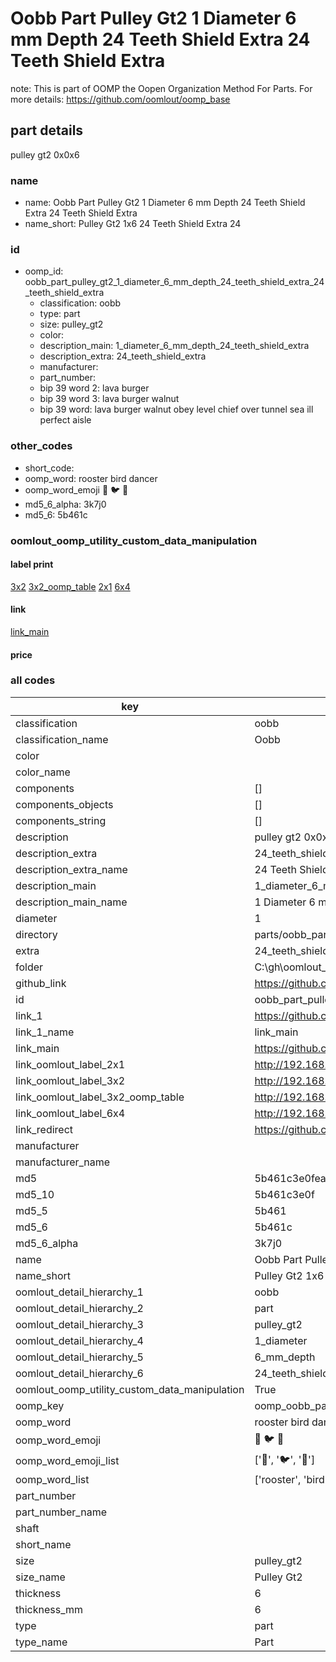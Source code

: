 # Oobb Part Pulley Gt2 1 Diameter 6 mm Depth 24 Teeth Shield Extra 24 Teeth Shield Extra  

note: This is part of OOMP the Oopen Organization Method For Parts. For more details: https://github.com/oomlout/oomp_base

##  part details
  



pulley gt2 0x0x6



### name
* name: Oobb Part Pulley Gt2 1 Diameter 6 mm Depth 24 Teeth Shield Extra 24 Teeth Shield Extra
* name_short: Pulley Gt2 1x6 24 Teeth Shield Extra 24
### id
* oomp_id: oobb_part_pulley_gt2_1_diameter_6_mm_depth_24_teeth_shield_extra_24_teeth_shield_extra
  * classification: oobb
  * type: part
  * size: pulley_gt2
  * color: 
  * description_main: 1_diameter_6_mm_depth_24_teeth_shield_extra
  * description_extra: 24_teeth_shield_extra
  * manufacturer: 
  * part_number: 
  * bip 39 word 2: lava burger
  * bip 39 word 3: lava burger walnut
  * bip 39 word: lava burger walnut obey level chief over tunnel sea ill perfect aisle

### other_codes
* short_code: 
* oomp_word: rooster bird dancer
* oomp_word_emoji :rooster: :bird: :dancer:
* md5_6_alpha: 3k7j0
* md5_6: 5b461c






### oomlout_oomp_utility_custom_data_manipulation
#### label print
[3x2](http://192.168.1.245:1112/?label=oomp%203k7j0)
[3x2_oomp_table](http://192.168.1.108:1112/?label=oomp%203k7j0)
[2x1](http://192.168.1.242:1112/?label=oomp%203k7j0)
[6x4](http://192.168.1.55:1112/?label=oomp%203k7j0)    

#### link

[link_main](https://github.com/oomlout/oomlout_oobb_version_4_generated_parts/tree/main/navigation_oomp/oobb/part/pulley_gt2/1_diameter_6_mm_depth_24_teeth_shield_extra/24_teeth_shield_extra/part)                              

#### price







### all codes 
| key | value |  
| --- | --- |  
| classification | oobb |  
| classification_name | Oobb |  
| color |  |  
| color_name |  |  
| components | [] |  
| components_objects | [] |  
| components_string | [] |  
| description | pulley gt2 0x0x6 |  
| description_extra | 24_teeth_shield_extra |  
| description_extra_name | 24 Teeth Shield Extra |  
| description_main | 1_diameter_6_mm_depth_24_teeth_shield_extra |  
| description_main_name | 1 Diameter 6 mm Depth 24 Teeth Shield Extra |  
| diameter | 1 |  
| directory | parts/oobb_part_pulley_gt2_1_diameter_6_mm_depth_24_teeth_shield_extra_24_teeth_shield_extra |  
| extra | 24_teeth_shield |  
| folder | C:\gh\oomlout_oobb_version_4_generated_parts\parts\oobb_part_pulley_gt2_1_diameter_6_mm_depth_24_teeth_shield_extra_24_teeth_shield_extra |  
| github_link | https://github.com/oomlout/oomlout_oomp_part_src/tree/main/parts/oobb_part_pulley_gt2_1_diameter_6_mm_depth_24_teeth_shield_extra_24_teeth_shield_extra |  
| id | oobb_part_pulley_gt2_1_diameter_6_mm_depth_24_teeth_shield_extra_24_teeth_shield_extra |  
| link_1 | https://github.com/oomlout/oomlout_oobb_version_4_generated_parts/tree/main/navigation_oomp/oobb/part/pulley_gt2/1_diameter_6_mm_depth_24_teeth_shield_extra/24_teeth_shield_extra/part |  
| link_1_name | link_main |  
| link_main | https://github.com/oomlout/oomlout_oobb_version_4_generated_parts/tree/main/navigation_oomp/oobb/part/pulley_gt2/1_diameter_6_mm_depth_24_teeth_shield_extra/24_teeth_shield_extra/part |  
| link_oomlout_label_2x1 | http://192.168.1.242:1112/?label=oomp%203k7j0 |  
| link_oomlout_label_3x2 | http://192.168.1.245:1112/?label=oomp%203k7j0 |  
| link_oomlout_label_3x2_oomp_table | http://192.168.1.108:1112/?label=oomp%203k7j0 |  
| link_oomlout_label_6x4 | http://192.168.1.55:1112/?label=oomp%203k7j0 |  
| link_redirect | https://github.com/oomlout/oomlout_oobb_version_4_generated_parts/tree/main/parts/oobb_pulley_gt2_01_06_ex_24_teeth_shield |  
| manufacturer |  |  
| manufacturer_name |  |  
| md5 | 5b461c3e0fea93bc9f40597fed87abee |  
| md5_10 | 5b461c3e0f |  
| md5_5 | 5b461 |  
| md5_6 | 5b461c |  
| md5_6_alpha | 3k7j0 |  
| name | Oobb Part Pulley Gt2 1 Diameter 6 mm Depth 24 Teeth Shield Extra 24 Teeth Shield Extra |  
| name_short | Pulley Gt2 1x6 24 Teeth Shield Extra 24 |  
| oomlout_detail_hierarchy_1 | oobb |  
| oomlout_detail_hierarchy_2 | part |  
| oomlout_detail_hierarchy_3 | pulley_gt2 |  
| oomlout_detail_hierarchy_4 | 1_diameter |  
| oomlout_detail_hierarchy_5 | 6_mm_depth |  
| oomlout_detail_hierarchy_6 | 24_teeth_shield_extra |  
| oomlout_oomp_utility_custom_data_manipulation | True |  
| oomp_key | oomp_oobb_part_pulley_gt2_1_diameter_6_mm_depth_24_teeth_shield_extra_24_teeth_shield_extra |  
| oomp_word | rooster bird dancer |  
| oomp_word_emoji | :rooster: :bird: :dancer: |  
| oomp_word_emoji_list | [':rooster:', ':bird:', ':dancer:'] |  
| oomp_word_list | ['rooster', 'bird', 'dancer'] |  
| part_number |  |  
| part_number_name |  |  
| shaft |  |  
| short_name |  |  
| size | pulley_gt2 |  
| size_name | Pulley Gt2 |  
| thickness | 6 |  
| thickness_mm | 6 |  
| type | part |  
| type_name | Part |  
